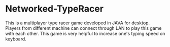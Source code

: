 # Networked-TypeRacer
This is a multiplayer type racer game developed in JAVA for desktop. Players from different machine can connect through LAN to play this game with each other. This game is very helpful to increase one's
typing speed on keyboard.
